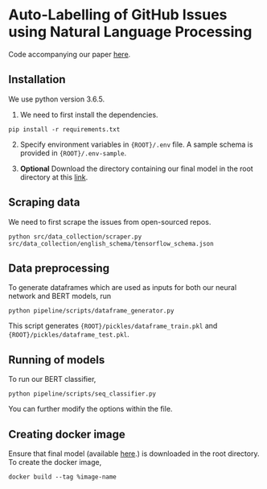 # Auto-Labelling of GitHub Issues using Natural Language Processing 
Code accompanying our paper [here](report.pdf).

## Installation
We use python version 3.6.5. 

1. We need to first install the dependencies. 

```
pip install -r requirements.txt
```

2. Specify environment variables in `{ROOT}/.env` file. A sample schema is provided in `{ROOT}/.env-sample`.

3. **Optional**  Download the directory containing our final model in the root directory at this [link](https://drive.google.com/file/d/1JO_I8GNDDwLY4hIeySdhIMwI23kM7Ijx/view?usp=sharing]).

## Scraping data
We need to first scrape the issues from open-sourced repos. 

```
python src/data_collection/scraper.py src/data_collection/english_schema/tensorflow_schema.json
```

## Data preprocessing
To generate dataframes which are used as inputs for both our neural network and BERT models, run

```
python pipeline/scripts/dataframe_generator.py   
```

This script generates `{ROOT}/pickles/dataframe_train.pkl` and `{ROOT}/pickles/dataframe_test.pkl`.

## Running of models
To run our BERT classifier,

```
python pipeline/scripts/seq_classifier.py
```

You can further modify the options within the file.

## Creating docker image
Ensure that final model (available [here](https://drive.google.com/file/d/1JO_I8GNDDwLY4hIeySdhIMwI23kM7Ijx/view?usp=sharing]).) is downloaded in the root directory. 
To create the docker image, 

```
docker build --tag %image-name 
```
